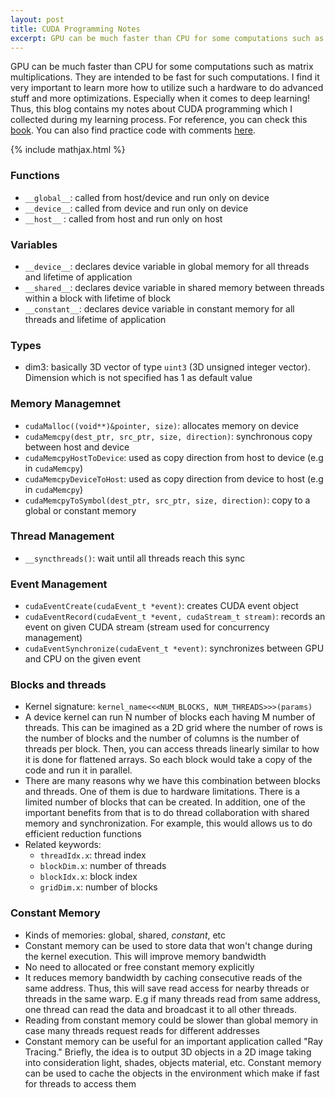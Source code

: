 ```yaml
---
layout: post
title: CUDA Programming Notes
excerpt: GPU can be much faster than CPU for some computations such as matrix multiplications. They are intended to be fast for such computations. I find it very important to learn more how to utilize such a hardware to do advanced stuff and more optimizations. Especially when it comes to deep learning! Thus, this blog contains my notes about CUDA programming which I collected during my learning process.
---
```


GPU can be much faster than CPU for some computations
such as matrix multiplications. They are intended to be fast for such computations.
I find it very important to learn more how to utilize such a hardware to do advanced stuff
and more optimizations. Especially when it comes to deep learning! Thus, this blog
contains my notes about CUDA programming which I collected during my learning process.
For reference, you can check this [book](https://developer.nvidia.com/cuda-example).
You can also find practice code with comments [here](https://github.com/mmz33/practice-cuda).

{% include mathjax.html %}

### Functions

- `__global__`: called from host/device and run only on device
- `__device__`: called from device and run only on device
- `__host__`  : called from host and run only on host

### Variables

- `__device__`: declares device variable in global memory for all threads and lifetime
of application
- `__shared__`: declares device variable in shared memory between threads within a block
with lifetime of block
- `__constant__`: declares device variable in constant memory for all threads and lifetime
of application

### Types

- dim3: basically 3D vector of type `uint3` (3D unsigned integer vector). Dimension
which is not specified has 1 as default value

### Memory Managemnet

- `cudaMalloc((void**)&pointer, size)`: allocates memory on device
- `cudaMemcpy(dest_ptr, src_ptr, size, direction)`: synchronous copy between host and device
- `cudaMemcpyHostToDevice`: used as copy direction from host to device (e.g in `cudaMemcpy`)
- `cudaMemcpyDeviceToHost`: used as copy direction from device to host (e.g in `cudaMemcpy`)
- `cudaMemcpyToSymbol(dest_ptr, src_ptr, size, direction)`: copy to a global or
constant memory

### Thread Management

- `__syncthreads()`: wait until all threads reach this sync

### Event Management

- `cudaEventCreate(cudaEvent_t *event)`: creates CUDA event object
- `cudaEventRecord(cudaEvent_t *event, cudaStream_t stream)`: records an event
on given CUDA stream (stream used for concurrency management)
- `cudaEventSynchronize(cudaEvent_t *event)`: synchronizes between GPU and CPU on
the given event

### Blocks and threads

- Kernel signature: `kernel_name<<<NUM_BLOCKS, NUM_THREADS>>>(params)`
- A device kernel can run N number of blocks each having M number of threads.
This can be imagined as a 2D grid where the number of rows is the number
of blocks and the number of columns is the number of threads per block. Then,
you can access threads linearly similar to how it is done for flattened arrays.
So each block would take a copy of the code and run it in parallel.
- There are many reasons why we have this combination between blocks and threads.
One of them is due to hardware limitations. There is a limited number of blocks
that can be created. In addition, one of the important benefits from that
is to do thread collaboration with shared memory and synchronization. For example,
this would allows us to do efficient reduction functions
- Related keywords:
  - `threadIdx.x`: thread index
  - `blockDim.x`: number of threads
  - `blockIdx.x`: block index
  - `gridDim.x`: number of blocks

### Constant Memory

- Kinds of memories: global, shared, *constant*, etc
- Constant memory can be used to store data that won't change during the
kernel execution. This will improve memory bandwidth
- No need to allocated or free constant memory explicitly
- It reduces memory bandwidth by caching consecutive reads of the same address.
Thus, this will save read access for nearby threads or threads in the same warp.
E.g if many threads read from same address, one thread can read the data and
broadcast it to all other threads.
- Reading from constant memory could be slower than global memory in case many
threads request reads for different addresses
- Constant memory can be useful for an important application called "Ray Tracing."
Briefly, the idea is to output 3D objects in a 2D image taking into consideration
light, shades, objects material, etc. Constant memory can be used to cache
the objects in the environment which make if fast for threads to access them
